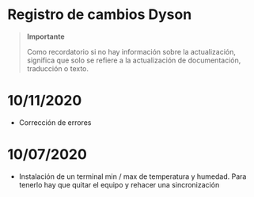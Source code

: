 # Registro de cambios Dyson

>**Importante**
>
>Como recordatorio si no hay información sobre la actualización, significa que solo se refiere a la actualización de documentación, traducción o texto.

# 10/11/2020

- Corrección de errores

# 10/07/2020

- Instalación de un terminal min / max de temperatura y humedad. Para tenerlo hay que quitar el equipo y rehacer una sincronización
